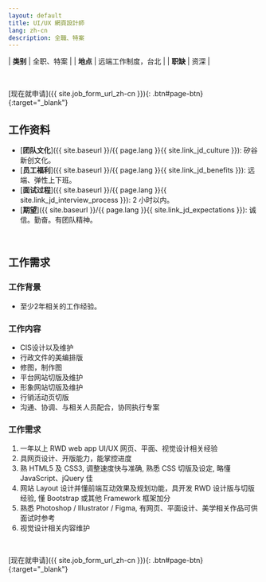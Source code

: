 ```yaml
---
layout: default
title: UI/UX 網頁設計師
lang: zh-cn
description: 全職、特案
---
```




| **类别** | 全职、特案 |
| **地点** | 远端工作制度，台北 |
| **职缺** | 资深 |

<br>

[现在就申请]({{ site.job_form_url_zh-cn }}){: .btn#page-btn}{:target="_blank"}

## 工作资料
- [**团队文化**]({{ site.baseurl }}/{{ page.lang }}{{ site.link_jd_culture }}): 矽谷新创文化。
- [**员工福利**]({{ site.baseurl }}/{{ page.lang }}{{ site.link_jd_benefits }}): 远端、弹性上下班。
- [**面试过程**]({{ site.baseurl }}/{{ page.lang }}{{ site.link_jd_interview_process }}): 2 小时以内。
- [**期望**]({{ site.baseurl }}/{{ page.lang }}{{ site.link_jd_expectations }}): 诚信。勤奋。有团队精神。

<br>

## 工作需求

### 工作背景
- 至少2年相关的工作经验。

### 工作内容
- CIS设计以及维护
- 行政文件的美编排版
- 修图，制作图
- 平台网站切版及维护
- 形象网站切版及维护
- 行销活动页切版
- 沟通、协调、与相关人员配合，协同执行专案

### 工作需求
1. 一年以上 RWD web app UI/UX 网页、平面、视觉设计相关经验
2. 具网页设计、开版能力，能掌控进度
3. 熟 HTML5 及 CSS3, 调整速度快与准确, 熟悉 CSS 切版及设定, 略懂 JavaScript、jQuery 佳
4. 网站 Layout 设计并懂前端互动效果及规划功能，具开发 RWD 设计版与切版经验,
懂 Bootstrap 或其他 Framework 框架加分
5. 熟悉 Photoshop / Illustrator / Figma, 有网页、平面设计、美学相关作品可供面试时参考
6. 视觉设计相关内容维护

<br>

[现在就申请]({{ site.job_form_url_zh-cn }}){: .btn#page-btn}{:target="_blank"}

<br>

